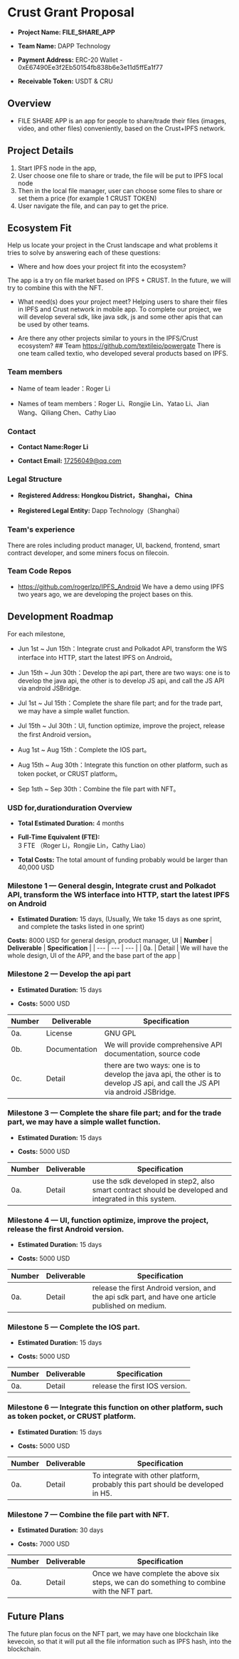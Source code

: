# Crust Grant Proposal

- **Project Name: FILE_SHARE_APP**

- **Team Name:** DAPP Technology

- **Payment Address:** ERC-20 Wallet -
    0xE67490Ee3f2Eb50154fb838b6e3e11d5ffEa1f77

- **Receivable Token:** USDT & CRU

## Overview

- FILE SHARE APP is an app for people to share/trade their files (images, video, and other files) conveniently, based on the  Crust+IPFS network.

## Project Details

1. Start IPFS node in the app, 
2. User choose one file to share or trade, the file will be put to IPFS local node
3. Then in the local file manager, user can choose some files to share or set them a price (for example 1 CRUST TOKEN)
4. User navigate the file, and can pay to get the price.

## Ecosystem Fit

  Help us locate your project in the Crust landscape and what problems it tries to solve by answering each of these questions:

  * Where and how does your project fit into the ecosystem? 

   The app is a try on file market based on IPFS + CRUST.
   In the future, we will try to combine this with the NFT.  

  * What need(s) does your project meet? 
   Helping users to share their files in IPFS and Crust network in mobile app.
   To complete our project, we will develop several sdk, like java sdk, js and some other apis that can be used by other teams.

  * Are there any other projects similar to yours in the IPFS/Crust ecosystem? ## Team
  https://github.com/textileio/powergate
  There is one team called textio, who developed several products based on IPFS. 

### Team members

- Name of team leader：Roger Li

- Names of team members：Roger Li、Rongjie Lin、Yatao Li、Jian Wang、Qiliang Chen、Cathy Liao

### Contact

- **Contact Name:Roger Li**

- **Contact Email:** 17256049@qq.com

### Legal Structure

- **Registered Address:  Hongkou District，Shanghai， China**

- **Registered Legal Entity:** Dapp Technology（Shanghai）

### Team's experience

There are roles including product manager, UI, backend, frontend, smart contract developer, and some miners focus on filecoin.

### Team Code Repos

- <https://github.com/rogerlzp/IPFS_Android>
We have a demo using IPFS two years ago, we are developing the project bases on this.

## Development Roadmap

For each milestone,

- Jun 1st  ~ Jun 15th：Integrate crust and Polkadot API, transform the WS interface into HTTP, start the latest IPFS on Android。

- Jun 15th ~ Jun 30th：Develop the api part, there are two ways: one is to develop the java api, the other is to develop JS api, and call the JS API via android JSBridge.

- Jul 1st  ~ Jul 15th：Complete the share file part; and for the trade part, we may have a simple wallet function.

- Jul 15th ~ Jul 30th：UI, function optimize, improve the project, release the first Android version。

- Aug 1st  ~ Aug 15th：Complete the IOS part。

- Aug 15th ~ Aug 30th：Integrate this function on other platform, such as token pocket, or CRUST platform。

- Sep 1sth ~ Sep 30th：Combine the file part with NFT。


### USD for,durationduration Overview

- **Total Estimated Duration:** 4 months 

- **Full-Time Equivalent (FTE):** 3 FTE （Roger Li，Rongjie Lin，Cathy Liao）

- **Total Costs:** The total amount of funding probably would be larger than 40,000 USD

### Milestone 1 — General desgin, Integrate crust and Polkadot API, transform the WS interface into HTTP, start the latest IPFS on Android 

- **Estimated Duration:** 15 days, (Usually, We take 15 days as one sprint, and complete the tasks listed in one sprint)

**Costs:** 8000 USD for general design, product manager, UI 
| **Number** | **Deliverable** | **Specification** |
| --- | --- | --- |
| 0a. | Detail | We will have the whole design, UI of the APP, and the base part of the app |

### Milestone 2 — Develop the api part

- **Estimated Duration:** 15 days 

- **Costs:** 5000 USD 

| **Number** | **Deliverable** | **Specification** |
| --- | --- | --- |
| 0a. | License | GNU GPL |
| 0b. | Documentation | We will provide comprehensive API documentation, source code |
| 0c. | Detail | there are two ways: one is to develop the java api, the other is to develop JS api, and call the JS API via android JSBridge. |

### Milestone 3 — Complete the share file part; and for the trade part, we may have a simple wallet function.

- **Estimated Duration:** 15 days

- **Costs:** 5000 USD 

| **Number** | **Deliverable** | **Specification** |
| --- | --- | --- |
| 0a. | Detail | use the sdk developed in step2, also smart contract should be developed and integrated in this system.|
### Milestone 4 — UI, function optimize, improve the project, release the first Android version.

- **Estimated Duration:** 15 days

- **Costs:** 5000 USD 

| **Number** | **Deliverable** | **Specification** |
| --- | --- | --- |
| 0a. | Detail | release the first Android version, and the api sdk part, and have one article published on medium.|
### Milestone 5 — Complete the IOS part.

- **Estimated Duration:** 15 days

- **Costs:** 5000 USD 

| **Number** | **Deliverable** | **Specification** |
| --- | --- | --- |
| 0a. | Detail | release the first IOS version.|

### Milestone 6 — Integrate this function on other platform, such as token pocket, or CRUST platform.

- **Estimated Duration:** 15 days

- **Costs:** 5000 USD 

| **Number** | **Deliverable** | **Specification** |
| --- | --- | --- |
| 0a. | Detail | To integrate with other platform, probably this part should be developed in H5.|
### Milestone 7 — Combine the file part with NFT.

- **Estimated Duration:** 30 days

- **Costs:** 7000 USD 

| **Number** | **Deliverable** | **Specification** |
| --- | --- | --- |
| 0a. | Detail | Once we have complete the above six steps, we can do something to combine with the NFT part.|

## Future Plans

The future plan focus on the NFT part, we may have one blockchain like kevecoin, so that it will put all the file information 
such as IPFS hash, into the blockchain. 